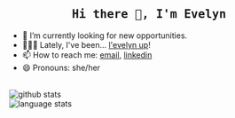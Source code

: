<h2 align="center"><samp>Hi there 👋, I'm Evelyn</samp></h2>

- 🔭 I’m currently looking for new opportunities.
- 👩🏻‍🎨 Lately, I've been... [l'evelyn up]([url](https://levelynup.com/))!
- 📫 How to reach me: [email](mailto:evelyn.m.bart@gmail.com), [linkedin](www.linkedin.com/in/evelyn-bart-a469a4288)
- 😄 Pronouns: she/her

<br />
<img align="center" src="https://github-readme-stats.vercel.app/api?username=evelynmbart&show_icons=true&count_private=true&rank_icon=github" alt="github stats" />
<br />  
<img align="left" src="https://github-readme-stats.vercel.app/api/top-langs/?username=evelynmbart&layout=compact" alt="language stats" />
